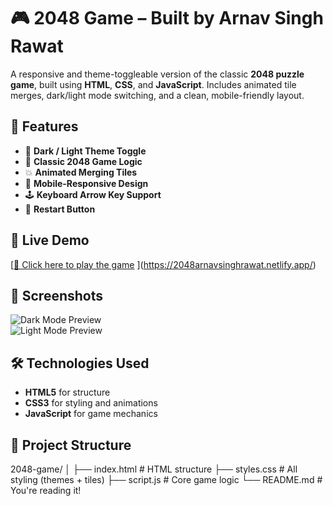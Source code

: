 # 🎮 2048 Game – Built by Arnav Singh Rawat

A responsive and theme-toggleable version of the classic **2048 puzzle game**, built using **HTML**, **CSS**, and **JavaScript**. Includes animated tile merges, dark/light mode switching, and a clean, mobile-friendly layout.

## 🌟 Features

- 🎨 **Dark / Light Theme Toggle**
- 🧠 **Classic 2048 Game Logic**
- 💥 **Animated Merging Tiles**
- 📱 **Mobile-Responsive Design**
- 🕹️ **Keyboard Arrow Key Support**
- 🔄 **Restart Button**

## 🚀 Live Demo

[[🔗 Click here to play the game](#) ](https://2048arnavsinghrawat.netlify.app/) 


## 📸 Screenshots

![Dark Mode Preview](screenshots/dark-mode.png)  
![Light Mode Preview](screenshots/light-mode.png)

## 🛠️ Technologies Used

- **HTML5** for structure
- **CSS3** for styling and animations
- **JavaScript** for game mechanics

## 📂 Project Structure
2048-game/
│
├── index.html # HTML structure
├── styles.css # All styling (themes + tiles)
├── script.js # Core game logic
└── README.md # You're reading it!

